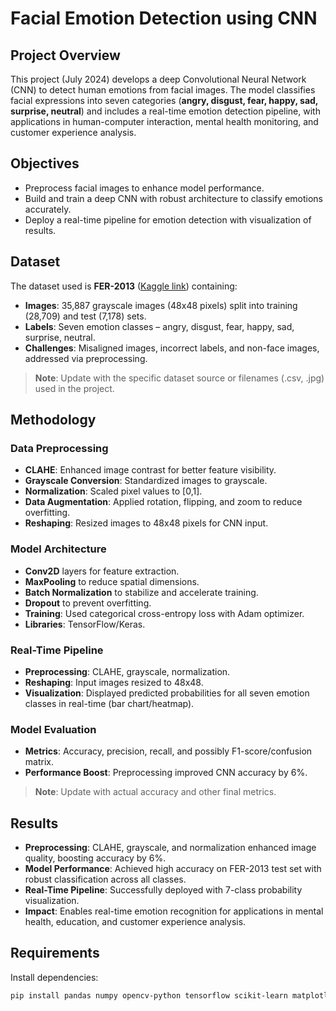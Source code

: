 # Facial Emotion Detection using CNN

## Project Overview
This project (July 2024) develops a deep Convolutional Neural Network (CNN) to detect human emotions from facial images. The model classifies facial expressions into seven categories (**angry, disgust, fear, happy, sad, surprise, neutral**) and includes a real-time emotion detection pipeline, with applications in human-computer interaction, mental health monitoring, and customer experience analysis.

## Objectives
- Preprocess facial images to enhance model performance.  
- Build and train a deep CNN with robust architecture to classify emotions accurately.  
- Deploy a real-time pipeline for emotion detection with visualization of results.  

## Dataset
The dataset used is  **FER-2013** ([Kaggle link](https://www.kaggle.com/c/challenges-in-representation-learning-facial-expression-recognition-challenge)) containing:
- **Images**: 35,887 grayscale images (48x48 pixels) split into training (28,709) and test (7,178) sets.  
- **Labels**: Seven emotion classes – angry, disgust, fear, happy, sad, surprise, neutral.  
- **Challenges**: Misaligned images, incorrect labels, and non-face images, addressed via preprocessing.  

> **Note**: Update with the specific dataset source or filenames (.csv, .jpg) used in the project.

## Methodology

### Data Preprocessing
- **CLAHE**: Enhanced image contrast for better feature visibility.  
- **Grayscale Conversion**: Standardized images to grayscale.  
- **Normalization**: Scaled pixel values to [0,1].  
- **Data Augmentation**: Applied rotation, flipping, and zoom to reduce overfitting.  
- **Reshaping**: Resized images to 48x48 pixels for CNN input.

### Model Architecture
- **Conv2D** layers for feature extraction.  
- **MaxPooling** to reduce spatial dimensions.  
- **Batch Normalization** to stabilize and accelerate training.  
- **Dropout** to prevent overfitting.  
- **Training**: Used categorical cross-entropy loss with Adam optimizer.  
- **Libraries**: TensorFlow/Keras.

### Real-Time Pipeline
- **Preprocessing**: CLAHE, grayscale, normalization.  
- **Reshaping**: Input images resized to 48x48.  
- **Visualization**: Displayed predicted probabilities for all seven emotion classes in real-time (bar chart/heatmap).  

### Model Evaluation
- **Metrics**: Accuracy, precision, recall, and possibly F1-score/confusion matrix.  
- **Performance Boost**: Preprocessing improved CNN accuracy by 6%.  

> **Note**: Update with actual accuracy and other final metrics.

## Results
- **Preprocessing**: CLAHE, grayscale, and normalization enhanced image quality, boosting accuracy by 6%.  
- **Model Performance**: Achieved high accuracy on FER-2013 test set with robust classification across all classes.  
- **Real-Time Pipeline**: Successfully deployed with 7-class probability visualization.  
- **Impact**: Enables real-time emotion recognition for applications in mental health, education, and customer experience analysis.  

## Requirements
Install dependencies:
```bash
pip install pandas numpy opencv-python tensorflow scikit-learn matplotlib seaborn
